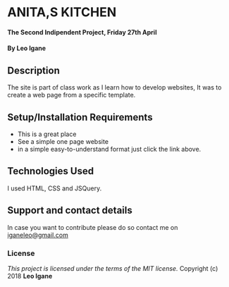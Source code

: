 # ANITA,S KITCHEN
#### The Second Indipendent Project, Friday 27th April
#### By **Leo Igane**
## Description
The site is part of class work as I learn how to develop websites, It was to create a web page from a specific template.
## Setup/Installation Requirements
* This is a great place
* See a simple one page website
* in a simple easy-to-understand format just click the link above.


## Technologies Used
I used HTML, CSS and JSQuery.
## Support and contact details
In case you want to contribute please do so contact me on iganeleo@gmail.com
### License
*This project is licensed under the terms of the MIT license.*
Copyright (c) 2018 **Leo Igane**
